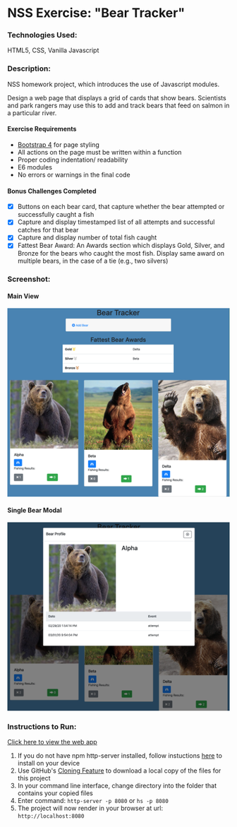 # NSS Exercise: "Bear Tracker"

### Technologies Used:
HTML5, CSS, Vanilla Javascript

### Description:
NSS homework project, which introduces the use of Javascript modules.

Design a web page that displays a grid of cards that show bears.  Scientists and park rangers may use this to add and track bears that feed on salmon in a particular river.

#### Exercise Requirements
* [Bootstrap 4](https://getbootstrap.com/docs/4.0/getting-started/introduction/) for page styling
* All actions on the page must be written within a function
* Proper coding indentation/ readability
* E6 modules
* No errors or warnings in the final code

#### Bonus Challenges Completed
- [x] Buttons on each bear card, that capture whether the bear attempted or successfully caught a fish
- [x] Capture and display timestamped list of all attempts and successful catches for that bear
- [x] Capture and display number of total fish caught
- [x] Fattest Bear Award: An Awards section which displays Gold, Silver, and Bronze for the bears who caught the most fish.  Display same award on multiple bears, in the case of a tie (e.g., two silvers)

### Screenshot:
#### Main View
![screenshot](screenshots/screenshot-bonus-main-collapsed.png)
#### Single Bear Modal
![screenshot](screenshots/screenshot-main-modal.png)

### Instructions to Run:
[Click here to view the web app](https://bear-tracker-bwhitworth.firebaseapp.com/)

1. If you do not have npm http-server installed, follow instuctions [here](https://www.npmjs.com/package/http-server) to install on your device
1. Use GitHub's [Cloning Feature](https://help.github.com/en/github/creating-cloning-and-archiving-repositories/cloning-a-repository) to download a local copy of the files for this project
1. In your command line interface, change directory into the folder that contains your copied files
1. Enter command: `http-server -p 8080` or `hs -p 8080`
1. The project will now render in your browser at url: `http://localhost:8080`
